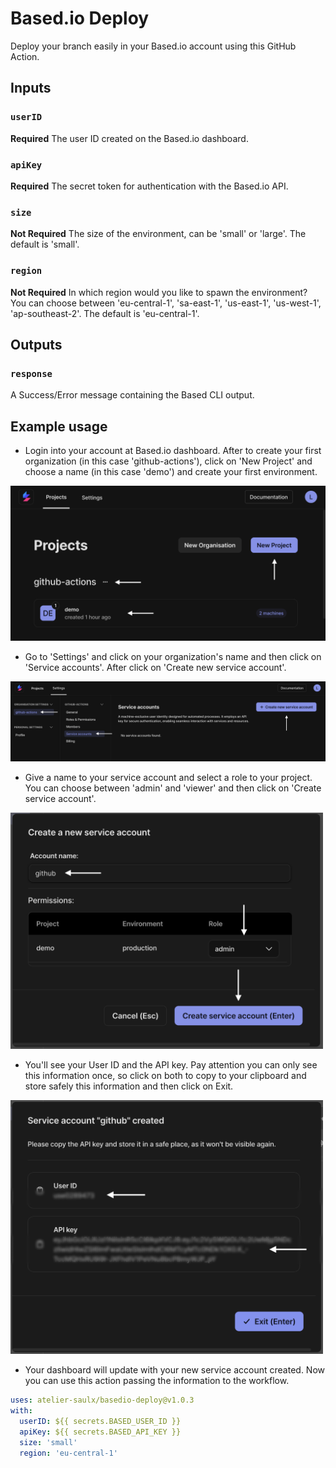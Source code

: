 # Based.io Deploy

Deploy your branch easily in your Based.io account using this GitHub Action.

## Inputs

### `userID`

**Required** The user ID created on the Based.io dashboard.

### `apiKey`

**Required** The secret token for authentication with the Based.io API.

### `size`

**Not Required** The size of the environment, can be 'small' or 'large'. The default is 'small'.

### `region`

**Not Required** In which region would you like to spawn the environment? You can choose between 'eu-central-1', 'sa-east-1', 'us-east-1', 'us-west-1', 'ap-southeast-2'. The default is 'eu-central-1'.

## Outputs

### `response`

A Success/Error message containing the Based CLI output. 

## Example usage
* Login into your account at Based.io dashboard. After to create your first organization (in this case 'github-actions'), click on 'New Project' and choose a name (in this case 'demo') and create your first environment.

<img src="https://raw.githubusercontent.com/atelier-saulx/based-deploy/main/steps/step1.png" width="800" />

* Go to 'Settings' and click on your organization's name and then click on 'Service accounts'. After click on 'Create new service account'.
  
<img src="https://raw.githubusercontent.com/atelier-saulx/based-deploy/main/steps/step2.png" width="800" />

* Give a name to your service account and select a role to your project. You can choose between 'admin' and 'viewer' and then click on 'Create service account'.

<img src="https://raw.githubusercontent.com/atelier-saulx/based-deploy/main/steps/step3.png" width="500" />

* You'll see your User ID and the API key. Pay attention you can only see this information once, so click on both to copy to your clipboard and store safely this information and then click on Exit.
  
<img src="https://raw.githubusercontent.com/atelier-saulx/based-deploy/main/steps/step4.png" width="500" />

* Your dashboard will update with your new service account created. Now you can use this action passing the information to the workflow.

```yaml
uses: atelier-saulx/basedio-deploy@v1.0.3
with:
  userID: ${{ secrets.BASED_USER_ID }}
  apiKey: ${{ secrets.BASED_API_KEY }}
  size: 'small'
  region: 'eu-central-1'
